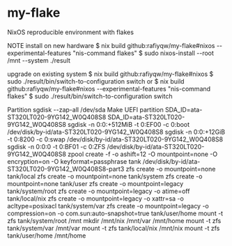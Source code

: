 # my-flake
NixOS reproducible environment with flakes

NOTE
install on new hardware
$ nix build github:rafiyqw/my-flake#nixos --experimental-features "nis-command flakes"
$ sudo nixos-install --root /mnt --system ./result

upgrade on existing system
$ nix build github:rafiyqw/my-flake#nixos
$ sudo ./result/bin/switch-to-configuration switch
or
$ nix build github:rafiyqw/my-flake#nixos --experimental-features "nis-command flakes"
$ sudo ./result/bin/switch-to-configuration switch

Partition
sgdisk --zap-all /dev/sda
Make UEFI partition
SDA_ID=ata-ST320LT020-9YG142_W0Q408S8
SDA_ID=ata-ST320LT020-9YG142_W0Q408S8
sgdisk -n 0:0:+512MiB -t 0:EF00 -c 0:boot /dev/disk/by-id/ata-ST320LT020-9YG142_W0Q408S8
sgdisk -n 0:0:+12GiB -t 0:8200 -c 0:swap /dev/disk/by-id/ata-ST320LT020-9YG142_W0Q408S8
sgdisk -n 0:0:0 -t 0:BF01 -c 0:ZFS /dev/disk/by-id/ata-ST320LT020-9YG142_W0Q408S8
zpool create -f -o ashift=12 -O mountpoint=none -O encryption=on -O keyformat=passphrase tank /dev/disk/by-id/ata-ST320LT020-9YG142_W0Q408S8-part3
zfs create -o mountpoint=none tank/local
zfs create -o mountpoint=none tank/system
zfs create -o mountpoint=none tank/user
zfs create -o mountpoint=legacy tank/system/root
zfs create -o mountpoint=legacy -o atime=off tank/local/nix
zfs create -o mountpoint=legacy -o xattr=sa -o acltype=posixacl tank/system/var
zfs create -o mountpoint=legacy -o compression=on -o com.sun:auto-snapshot=true tank/user/home
mount -t zfs tank/system/root /mnt
mkdir /mnt/nix /mnt/var /mnt/home
mount -t zfs tank/system/var /mnt/var
mount -t zfs tank/local/nix /mnt/nix
mount -t zfs tank/user/home /mnt/home
